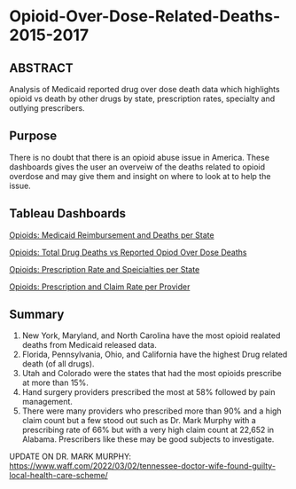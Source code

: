 # Opioid-Over-Dose-Related-Deaths-2015-2017

## ABSTRACT

Analysis of Medicaid reported drug over dose death data which highlights opioid vs death by other drugs by state, prescription rates, specialty and outlying prescribers.

## Purpose

There is no doubt that there is an opioid abuse issue in America. These dashboards gives the user an overveiw of the deaths related to opioid overdose and may give them and insight on where to look at to help the issue. 

## Tableau Dashboards

<a href="https://public.tableau.com/app/profile/kishan.patel2847/viz/OpioidsMedicaidReimbursementandDeathsperState/ODeathsvsMedicaidReimbursements">Opioids: Medicaid Reimbursement and Deaths per State</a>

<a href="https://public.tableau.com/app/profile/kishan.patel2847/viz/OpioidsTotalDrugDeathsvsReportedOpiodOverDoseDeaths/AllDrugODvsOpioidOD">Opioids: Total Drug Deaths vs Reported Opiod Over Dose Deaths</a>

<a href="https://public.tableau.com/app/profile/kishan.patel2847/viz/OpioidsPrescriptionRateandSpeicialtiesperState/OpioidsRx">Opioids: Prescription Rate and Speicialties per State</a>

<a href="https://public.tableau.com/app/profile/kishan.patel2847/viz/OpioidsPrescriptionandClaimRateperProvider/RxbyDoctors">Opioids: Prescription and Claim Rate per Provider</a>

## Summary

1. New York, Maryland, and North Carolina have the most opioid realated deaths from Medicaid released data. 
2. Florida, Pennsylvania, Ohio, and California have the highest Drug related death (of all drugs). 
3. Utah and Colorado were the states that had the most opioids prescribe at more than 15%. 
4. Hand surgery providers prescribed the most at 58% followed by pain management. 
5. There were many providers who prescribed more than 90% and a high claim count but a few stood out such as Dr. Mark Murphy with a prescribing rate of 66% but with a very high claim count at 22,652 in Alabama. Prescribers like these may be good subjects to investigate.  

UPDATE ON DR. MARK MURPHY: https://www.waff.com/2022/03/02/tennessee-doctor-wife-found-guilty-local-health-care-scheme/
